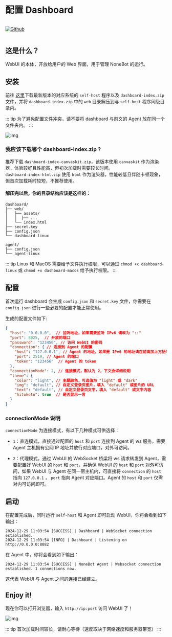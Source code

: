 # 配置 Dashboard

<p style="display: inline-flex">
  <a href="https://github.com/NonebotGUI/nonebot-flutter-webui-dashboard">
    <img src="https://img.shields.io/badge/Github-black?logo=Github" style="margin-right: 5px" alt="Github" />
  </a>
</p>

## 这是什么？
WebUI 的本体，开放给用户的 Web 界面，用于管理 NoneBot 的运行。

## 安装
前往 [这里](https://github.com/NonebotGUI/nonebot-flutter-webui-dashboard/releases)下载最新版本的对应系统的 `self-host` 程序以及 `dashboard-index.zip` 文件，并将 `dashboard-index.zip` 中的 `web` 目录解压到与 `self-host` 程序同级目录内。<br>

::: tip
为了避免配置文件冲突，请不要将 dashboard 与前文的 Agent 放在同一个文件夹内。
:::

![img](/guide/dashboard_release.webp)


### 我应该下载哪个 dashboard-index.zip ?
推荐下载 `dashboard-index-canvaskit.zip`，该版本使用 `canvaskit` 作为渲染器，体验较好且性能高，但初次加载时需要较长时间。<br>
`dashboard-index-html.zip` 使用 `html` 作为渲染器，性能较低且伴随卡顿现象，但首次加载耗时较短，不推荐使用。

#### 解压完以后，你的目录结构应该是这样的：


```
dashboard/
├── web/
│   ├── assets/
│   │  ├── ...
│   └── index.html
├── secret.key
├── config.json
└── dashboard-linux

agent/
├── config.json
└── agent-linux
```



::: tip
Linux 和 MacOS 需要给予文件执行权限，可以通过 `chmod +x dashboard-linux` 或 `chmod +x dashboard-macos` 给予执行权限。
:::


## 配置
首次运行 dashboard 会生成 `config.json` 和 `secret.key` 文件，你需要在 `config.json` 进行一些必要的配置才能正常使用。<br>

生成的配置文件如下:

```json
{
  "host": "0.0.0.0",  // 监听地址，如果需要监听 IPv6 请改为 "::"
  "port": 8025,  // 开放的端口
  "password": "123456", // 访问 WebUI 的密码
  "connection": { // 连接到 Agent 的配置
    "host": "127.0.0.1", // Agent 的地址，如果是 IPv6 的地址请在前面加上方括号，如 "[::1]"
    "port": 2519, // Agent 的端口
    "token": "123456"  // Agent 的 token
  },
  "connectionMode": 2, // 连接模式，默认为 2，下文会详细说明
  "theme": {
    "color": "light", // 主题颜色，可选值为 "light" 或 "dark"
    "img": "default", // 自定义登录页图片，填入 "default" 或图片的 URL
    "text": "default", // 自定义登录页文字，填入 "default" 或文字内容
    "hitokoto": true  // 是否显示一言
  }
}
```
### connectionMode 说明
`connectionMode` 为连接模式，有以下几种模式可供选择：

- `1`：直连模式，直接通过配置的 `host` 和 `port` 连接到 Agent 的 ws 服务，需要 Agent 主机拥有公网 IP 地址并放行对应端口，对外可访问。

- `2`：代理模式，通过 WebUI 的 WebSocket 桥梁将 ws 请求转发到 Agent，需要配置好 WebUI 的 `host` 和 `port`，并确保 WebUI 的 `host` 和 `port` 对外可访问，如果 WebUI 与 Agent 在同一宿主机内，可直接将 `connection` 的 `host` 指向 `127.0.0.1` ， `port` 指向 Agent 对应端口。Agent 的 `host` 和 `port` 仅需对内可访问即可。

## 启动
在配置完成后，同时运行 `self-host` 和 Agent 即可启动 WebUI，你将会看到如下输出：

```shell
2024-12-29 11:03:54 [SUCCESS] | Dashboard | WebSocket connection established.
2024-12-29 11:03:54 [INFO] | Dashboard | Listening on http://0.0.0.0:8082
```

在 Agent 中，你将会看到如下输出：

```shell
2024-12-29 11:03:54 [SUCCESS] | NoneBot Agent | Websocket connection established. 1 connections now.
```

这代表 WebUI 与 Agent 之间的连接已经建立。

## Enjoy it!
现在你可以打开浏览器，输入 `http://ip:port` 访问 WebUI 了！

![img](/guide/webui_login.webp)

::: tip
首次加载时间较长，请耐心等待（速度取决于网络速度和服务器带宽）
:::